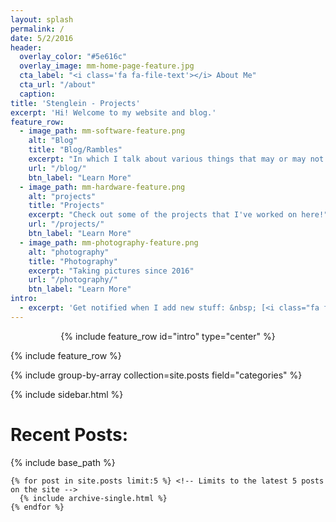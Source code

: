 ```yaml
---
layout: splash
permalink: /
date: 5/2/2016
header:
  overlay_color: "#5e616c"
  overlay_image: mm-home-page-feature.jpg
  cta_label: "<i class='fa fa-file-text'></i> About Me"
  cta_url: "/about"
  caption:
title: 'Stenglein - Projects'
excerpt: 'Hi! Welcome to my website and blog.'
feature_row:
  - image_path: mm-software-feature.png
    alt: "Blog"
    title: "Blog/Rambles"
    excerpt: "In which I talk about various things that may or may not have to do with my projects."
    url: "/blog/"
    btn_label: "Learn More"
  - image_path: mm-hardware-feature.png
    alt: "projects"
    title: "Projects"
    excerpt: "Check out some of the projects that I've worked on here!"
    url: "/projects/"
    btn_label: "Learn More"
  - image_path: mm-photography-feature.png
    alt: "photography"
    title: "Photography"
    excerpt: "Taking pictures since 2016"
    url: "/photography/"
    btn_label: "Learn More"
intro:
  - excerpt: 'Get notified when I add new stuff: &nbsp; [<i class="fa fa-twitter"></i> @mark_stenglein](https://twitter.com/mark_stenglein){: .btn .btn--twitter}'
---
```


<center>{% include feature_row id="intro" type="center" %}</center>

{% include feature_row %}

{% include group-by-array collection=site.posts field="categories" %}

{% include sidebar.html %}

<div class="archive">
  <h1>Recent Posts:</h1>
    {% include base_path %}

    {% for post in site.posts limit:5 %} <!-- Limits to the latest 5 posts on the site -->
      {% include archive-single.html %}
    {% endfor %}
</div>

